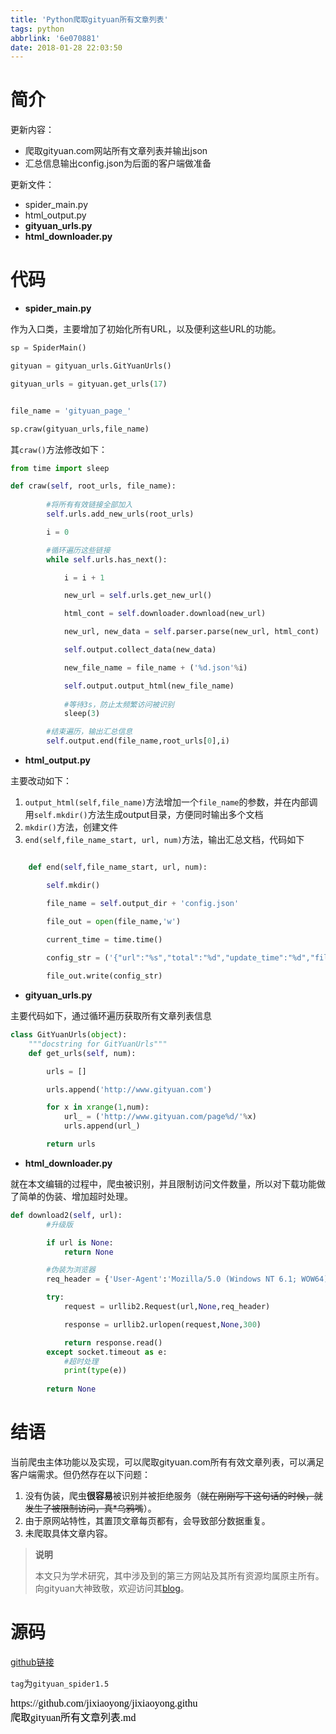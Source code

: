 ```yaml
---
title: 'Python爬取gityuan所有文章列表'
tags: python
abbrlink: '6e070881'
date: 2018-01-28 22:03:50
---
```


# 简介

更新内容：

* 爬取gityuan.com网站所有文章列表并输出json
* 汇总信息输出config.json为后面的客户端做准备

更新文件：

* spider_main.py
* html_output.py
* **gityuan_urls.py**
* **html_downloader.py**

# 代码

* **spider_main.py**

作为入口类，主要增加了初始化所有URL，以及便利这些URL的功能。

```python
sp = SpiderMain()

gityuan = gityuan_urls.GitYuanUrls()

gityuan_urls = gityuan.get_urls(17)


file_name = 'gityuan_page_'

sp.craw(gityuan_urls,file_name)
```

其`craw()`方法修改如下：

```python
from time import sleep

def craw(self, root_urls, file_name):
        
        #将所有有效链接全部加入
        self.urls.add_new_urls(root_urls)

        i = 0

        #循环遍历这些链接
        while self.urls.has_next():

            i = i + 1

            new_url = self.urls.get_new_url()

            html_cont = self.downloader.download(new_url)

            new_url, new_data = self.parser.parse(new_url, html_cont)

            self.output.collect_data(new_data)

            new_file_name = file_name + ('%d.json'%i)

            self.output.output_html(new_file_name)
            
            #等待3s，防止太频繁访问被识别
            sleep(3)

        #结束遍历，输出汇总信息
        self.output.end(file_name,root_urls[0],i)
```

* **html_output.py**

主要改动如下：

1. `output_html(self,file_name)`方法增加一个`file_name`的参数，并在内部调用`self.mkdir()`方法生成output目录，方便同时输出多个文档
2. `mkdir()`方法，创建文件
3. `end(self,file_name_start, url, num)`方法，输出汇总文档，代码如下

```python

    def end(self,file_name_start, url, num):

        self.mkdir()

        file_name = self.output_dir + 'config.json'

        file_out = open(file_name,'w')
        
        current_time = time.time()

        config_str = ('{"url":"%s","total":"%d","update_time":"%d","file_name":"%s"}' % (url,num,current_time,file_name_start))

        file_out.write(config_str)
```

* **gityuan_urls.py**

主要代码如下，通过循环遍历获取所有文章列表信息

```python
class GitYuanUrls(object):
	"""docstring for GitYuanUrls"""
	def get_urls(self, num):

		urls = []

		urls.append('http://www.gityuan.com')

		for x in xrange(1,num):
			url_ = ('http://www.gityuan.com/page%d/'%x)
			urls.append(url_)

		return urls
```

* **html_downloader.py**

就在本文编辑的过程中，爬虫被识别，并且限制访问文件数量，所以对下载功能做了简单的伪装、增加超时处理。

```python
def download2(self, url):
        #升级版

        if url is None:
            return None

        #伪装为浏览器
        req_header = {'User-Agent':'Mozilla/5.0 (Windows NT 6.1; WOW64) AppleWebKit/537.36 (KHTML, like Gecko) Chrome/49.0.2623.87 Safari/537.36'}

        try:
            request = urllib2.Request(url,None,req_header)

            response = urllib2.urlopen(request,None,300)

            return response.read()
        except socket.timeout as e:
            #超时处理
            print(type(e))
        
        return None

```



# 结语

当前爬虫主体功能以及实现，可以爬取gityuan.com所有有效文章列表，可以满足客户端需求。但仍然存在以下问题：

1. 没有伪装，爬虫**很容易**被识别并被拒绝服务（~~就在刚刚写下这句话的时候，就发生了被限制访问，真*乌鸦嘴~~）。
2. 由于原网站特性，其置顶文章每页都有，会导致部分数据重复。
3. 未爬取具体文章内容。



> **说明**
>
> 本文只为学术研究，其中涉及到的第三方网站及其所有资源均属原主所有。向gityuan大神致敬，欢迎访问其[blog](http://gityuan.com/)。



# 源码

[github链接](https://github.com/jixiaoyong/AndroidNote/tree/master/code/2018-1-26/gityuan_spider)

`tag`为`gityuan_spider1.5`



<script src="https://jixiaoyong.github.io/js/edit_on_github.js"></script>
<iframe id="iframeid" scrolling=false height="50" frameborder="no" border="0" marginwidth="0" marginheight="0" onload="Javascript:editOnGithub()" srcdoc="<div id=&quot;url&quot;>https://github.com/jixiaoyong/jixiaoyong.github.io/blob/hexo_blog/blog/source/_posts/Python爬取gityuan所有文章列表.md</div>"></iframe>